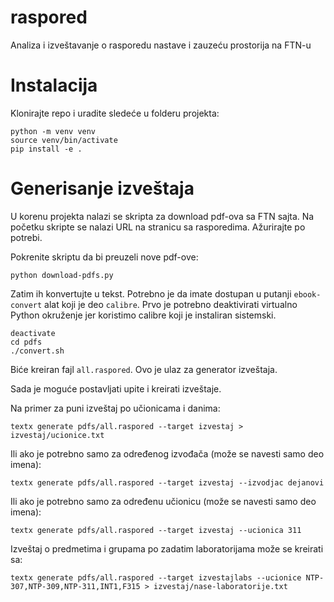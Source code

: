 # raspored

Analiza i izveštavanje o rasporedu nastave i zauzeću prostorija na FTN-u

# Instalacija

Klonirajte repo i uradite sledeće u folderu projekta:

```
python -m venv venv
source venv/bin/activate
pip install -e .
```

# Generisanje izveštaja

U korenu projekta nalazi se skripta za download pdf-ova sa FTN sajta. Na početku
skripte se nalazi URL na stranicu sa rasporedima. Ažurirajte po potrebi.

Pokrenite skriptu da bi preuzeli nove pdf-ove:

```
python download-pdfs.py
```

Zatim ih konvertujte u tekst. Potrebno je da imate dostupan u putanji
`ebook-convert` alat koji je deo `calibre`. Prvo je potrebno deaktivirati
virtualno Python okruženje jer koristimo calibre koji je instaliran sistemski.

```
deactivate
cd pdfs
./convert.sh
```

Biće kreiran fajl `all.raspored`. Ovo je ulaz za generator izveštaja.

Sada je moguće postavljati upite i kreirati izveštaje.

Na primer za puni izveštaj po učionicama i danima:

```
textx generate pdfs/all.raspored --target izvestaj > izvestaj/ucionice.txt
```

Ili ako je potrebno samo za određenog izvođača (može se navesti samo deo imena):

```
textx generate pdfs/all.raspored --target izvestaj --izvodjac dejanovi
```

Ili ako je potrebno samo za određenu učionicu (može se navesti samo deo imena):

```
textx generate pdfs/all.raspored --target izvestaj --ucionica 311
```

Izveštaj o predmetima i grupama po zadatim laboratorijama može se kreirati sa:

```
textx generate pdfs/all.raspored --target izvestajlabs --ucionice NTP-307,NTP-309,NTP-311,INT1,F315 > izvestaj/nase-laboratorije.txt
```


